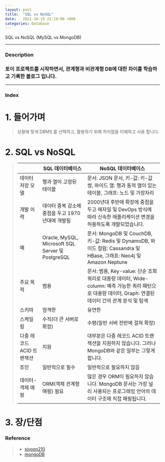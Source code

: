 ```yaml
---
layout: post
title:  "SQL vs NoSQL"
date:   2021-10-19 22:19:00 +000
categories: Database
---
```

SQL vs NoSQL (MySQL vs MongoDB)

---
### Description
### 토이 프로젝트를 시작하면서, 관계형과 비관계형 DB에 대한 차이를 학습하고 기록한 블로그 입니다.
---
### Index
# 1. 들어가며
> 상황에 맞게 DBMS 를 선택하고, 활용하기 위해 차이점을 이해하고 사용 합니다.

# 2. SQL vs NoSQL
> |		|	SQL 데이터베이스	|	NoSQL 데이터베이스	|
> |	---	|	---	|	---	|
> |	데이터 저장 모델	|	행과 열이 고정된 테이블	|	문서: JSON 문서, 키-값: 키-값 쌍, 와이드 열: 행과 동적 열이 있는 테이블, 그래프: 노드 및 가장자리	|
> |	개발 이력	|	데이터 중복 감소에 중점을 두고 1970년대에 개발됨	|	2000년대 후반에 확장에 중점을 두고 애자일 및 DevOps 방식에 따라 신속한 애플리케이션 변경을 허용하도록 개발되었습니다.	|
> |	예	|	Oracle, MySQL, Microsoft SQL Server 및 PostgreSQL	|	문서: MongoDB 및 CouchDB, 키-값: Redis 및 DynamoDB, 와이드 컬럼: Cassandra 및 HBase, 그래프: Neo4j 및 Amazon Neptune	|
> |	주요 목적	|	범용	|	문서: 범용, Key-value: 단순 조회 쿼리로 대용량 데이터, Wide-column: 예측 가능한 쿼리 패턴으로 대용량 데이터, Graph: 연결된 데이터 간의 관계 분석 및 탐색	|
> |	스키마	|	엄격한	|	유연한	|
> |	스케일링	|	수직(더 큰 서버로 확장)	|	수평(일반 서버 전반에 걸쳐 확장)	|
> |	다중 레코드 ACID 트랜잭션	|	지원	|	대부분은 다중 레코드 ACID 트랜잭션을 지원하지 않습니다. 그러나 MongoDB와 같은 일부는 그렇게 합니다.	|
> |	조인	|	일반적으로 필수	|	일반적으로 필요하지 않음	|
> |	데이터-객체 매핑	|	ORM(객체 관계형 매핑) 필요	|	많은 경우 ORM이 필요하지 않습니다. MongoDB 문서는 가장 널리 사용되는 프로그래밍 언어의 데이터 구조에 직접 매핑됩니다.	|


# 3. 장/단점 



### Reference 
> - [siyoon210]
> - [mongoDB]

[siyoon210]: https://siyoon210.tistory.com/130
[mongoDB]: https://www.mongodb.com/nosql-explained/nosql-vs-sql
